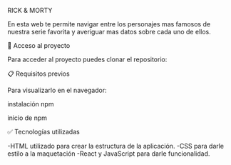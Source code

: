 RICK & MORTY

En esta web te permite navigar entre los personajes mas famosos de nuestra serie favorita y averiguar mas datos sobre cada uno de ellos.

📁 Acceso al proyecto

Para acceder al proyecto puedes clonar el repositorio: 

📋 Requisitos previos

Para visualizarlo en el navegador:

instalación npm

inicio de npm

✅ Tecnologías utilizadas

-HTML utilizado para crear la estructura de la aplicación. -CSS para darle estilo a la maquetación -React y JavaScript para darle funcionalidad.
